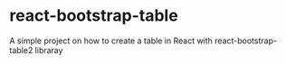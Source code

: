 # react-bootstrap-table
A simple project on how to create a table in React with react-bootstrap-table2 libraray
